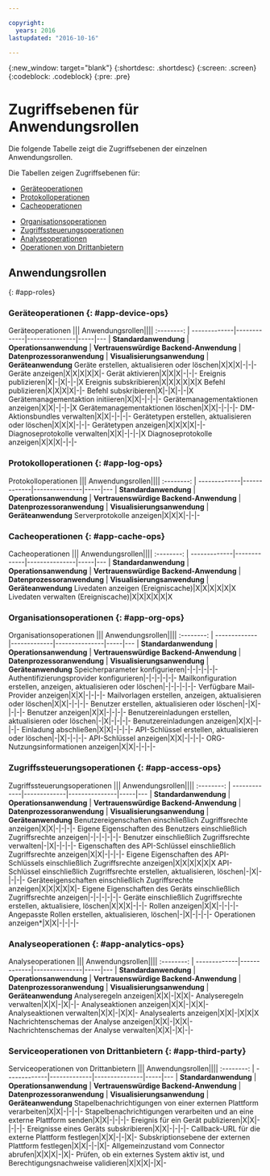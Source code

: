 ```yaml
---

copyright:
  years: 2016
lastupdated: "2016-10-16"

---
```


{:new_window: target="blank"}
{:shortdesc: .shortdesc}
{:screen: .screen}
{:codeblock: .codeblock}
{:pre: .pre}

# Zugriffsebenen für Anwendungsrollen

Die folgende Tabelle zeigt die Zugriffsebenen der einzelnen Anwendungsrollen.

Die Tabellen zeigen Zugriffsebenen für:
- [Geräteoperationen](#app-device-ops)
- [Protokolloperationen](#app-log-ops)
- [Cacheoperationen](#app-cache-ops)
<!-- [Historian Operations](#app-historian) -->
- [Organisationsoperationen](#app-org-ops)
- [Zugriffssteuerungsoperationen](#app-access-ops)
- [Analyseoperationen](#app-analytics-ops)
- [Operationen von Drittanbietern](#app-third-party)  
<!-- - [Risk Management Operations](#app-risk-mgt) -->

## Anwendungsrollen
{: #app-roles}

### Geräteoperationen {: #app-device-ops}

Geräteoperationen ||| Anwendungsrollen||||
:--------: | -------------|-------------|---------------|-----|---
           | **Standardanwendung** | **Operationsanwendung** | **Vertrauenswürdige Backend-Anwendung** | **Datenprozessoranwendung** | **Visualisierungsanwendung** | **Geräteanwendung**
Geräte erstellen, aktualisieren oder löschen|X|X|X|-|-|-
Geräte anzeigen|X|X|X|X|X|-
Gerät aktivieren|X|X|X|-|-|-
Ereignis publizieren|X|-|X|-|-|X
Ereignis subskribieren|X|X|X|X|X|X
Befehl publizieren|X|X|X|X|-|-
Befehl subskribieren|X|-|X|-|-|X
Gerätemanagementaktion initiieren|X|X|-|-|-|-
Gerätemanagementaktionen anzeigen|X|X|-|-|-|X
Gerätemanagementaktionen löschen|X|X|-|-|-|-
DM-Aktionsbundles verwalten|X|X|-|-|-|-
Gerätetypen erstellen, aktualisieren oder löschen|X|X|X|-|-|-
Gerätetypen anzeigen|X|X|X|X|-|-
Diagnoseprotokolle verwalten|X|X|-|-|-|X
Diagnoseprotokolle anzeigen|X|X|X|-|-|-

### Protokolloperationen {: #app-log-ops}

Protokolloperationen ||| Anwendungsrollen||||
:--------: | -------------|-------------|---------------|-----|---
           | **Standardanwendung** | **Operationsanwendung** | **Vertrauenswürdige Backend-Anwendung** | **Datenprozessoranwendung** | **Visualisierungsanwendung** | **Geräteanwendung**
Serverprotokolle anzeigen|X|X|X|-|-|-

### Cacheoperationen {: #app-cache-ops}

Cacheoperationen ||| Anwendungsrollen||||
:--------: | -------------|-------------|---------------|-----|---
           | **Standardanwendung** | **Operationsanwendung** | **Vertrauenswürdige Backend-Anwendung** | **Datenprozessoranwendung** | **Visualisierungsanwendung** | **Geräteanwendung**
Livedaten anzeigen (Ereigniscache)|X|X|X|X|X|X
Livedaten verwalten (Ereigniscache)|X|X|X|X|X|X

### Organisationsoperationen {: #app-org-ops}

Organisationsoperationen ||| Anwendungsrollen||||
:--------: | -------------|-------------|---------------|-----|---
           | **Standardanwendung** | **Operationsanwendung** | **Vertrauenswürdige Backend-Anwendung** | **Datenprozessoranwendung** | **Visualisierungsanwendung** | **Geräteanwendung**
Speicherparameter konfigurieren|-|-|-|-|-|-
Authentifizierungsprovider konfigurieren|-|-|-|-|-|-
Mailkonfiguration erstellen, anzeigen, aktualisieren oder löschen|-|-|-|-|-|-
Verfügbare Mail-Provider anzeigen|X|X|-|-|-|-
Mailvorlagen erstellen, anzeigen, aktualisieren oder löschen|X|X|-|-|-|-
Benutzer erstellen, aktualisieren oder löschen|-|X|-|-|-|-
Benutzer anzeigen|X|X|-|-|-|-
Benutzereinladungen erstellen, aktualisieren oder löschen|-|X|-|-|-|-
Benutzereinladungen anzeigen|X|X|-|-|-|-
Einladung abschließen|X|X|-|-|-|-
API-Schlüssel erstellen, aktualisieren oder löschen|-|X|-|-|-|-
API-Schlüssel anzeigen|X|X|-|-|-|-
ORG-Nutzungsinformationen anzeigen|X|X|-|-|-|-

### Zugriffssteuerungsoperationen {: #app-access-ops}

Zugriffssteuerungsoperationen ||| Anwendungsrollen||||
:--------: | -------------|-------------|---------------|-----|---
           | **Standardanwendung** | **Operationsanwendung** | **Vertrauenswürdige Backend-Anwendung** | **Datenprozessoranwendung** | **Visualisierungsanwendung** | **Geräteanwendung**
Benutzereigenschaften einschließlich Zugriffsrechte anzeigen|X|X|-|-|-|-
Eigene Eigenschaften des Benutzers einschließlich Zugriffsrechte anzeigen|-|-|-|-|-|-
Benutzer einschließlich Zugriffsrechte verwalten|-|X|-|-|-|-
Eigenschaften des API-Schlüssel einschließlich Zugriffsrechte anzeigen|X|X|-|-|-|-
Eigene Eigenschaften des API-Schlüssels einschließlich Zugriffsrechte anzeigen|X|X|X|X|X|X
API-Schlüssel einschließlich Zugriffsrechte erstellen, aktualisieren, löschen|-|X|-|-|-|-
Geräteeigenschaften einschließlich Zugriffsrechte anzeigen|X|X|X|X|X|-
Eigene Eigenschaften des Geräts einschließlich Zugriffsrechte anzeigen|-|-|-|-|-|-
Geräte einschließlich Zugriffsrechte erstellen, aktualisiere, löschen|X|X|X|-|-|-
Rollen anzeigen|X|X|-|-|-|-
Angepasste Rollen erstellen, aktualisieren, löschen|-|X|-|-|-|-
Operationen anzeigen*|X|X|-|-|-|-

### Analyseoperationen {: #app-analytics-ops}

Analyseoperationen ||| Anwendungsrollen||||
:--------: | -------------|-------------|---------------|-----|---
           | **Standardanwendung** | **Operationsanwendung** | **Vertrauenswürdige Backend-Anwendung** | **Datenprozessoranwendung** | **Visualisierungsanwendung** | **Geräteanwendung**
Analyseregeln anzeigen|X|X|-|X|X|-
Analyseregeln verwalten|X|X|-|X|-|-
Analyseaktionen anzeigen|X|X|-|X|X|-
Analyseaktionen verwalten|X|X|-|X|X|-
Analysealerts anzeigen|X|X|-|X|X|X
Nachrichtenschemas der Analyse anzeigen|X|X|-|X|X|-
Nachrichtenschemas der Analyse verwalten|X|X|-|X|-|-

### Serviceoperationen von Drittanbietern {: #app-third-party}

Serviceoperationen von Drittanbietern ||| Anwendungsrollen||||
:--------: | -------------|-------------|---------------|-----|---
           | **Standardanwendung** | **Operationsanwendung** | **Vertrauenswürdige Backend-Anwendung** | **Datenprozessoranwendung** | **Visualisierungsanwendung** | **Geräteanwendung**
Stapelbenachrichtigungen von einer externen Plattform verarbeiten|X|X|-|-|-|-
Stapelbenachrichtigungen verarbeiten und an eine externe Plattform senden|X|X|-|-|-|-
Ereignis für ein Gerät publizieren|X|X|-|-|-|-
Ereignisse eines Geräts subskribieren|X|X|-|-|-|-
Callback-URL für die externe Plattform festlegen|X|X|-|-|X|-
Subskriptionsebene der externen Plattform festlegen|X|X|-|-|X|-
Allgemeinzustand vom Connector abrufen|X|X|X|-|X|-
Prüfen, ob ein externes System aktiv ist, und Berechtigungsnachweise validieren|X|X|X|-|X|-
